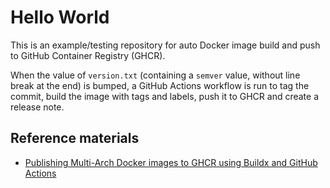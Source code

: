 # Hello World

This is an example/testing repository for auto Docker image build and push to GitHub Container Registry (GHCR).

When the value of `version.txt` (containing a `semver` value, without line break at the end) is bumped, a GitHub Actions workflow is run to tag the commit, build the image with tags and labels, push it to GHCR and create a release note.

## Reference materials

- [Publishing Multi-Arch Docker images to GHCR using Buildx and GitHub Actions](https://dev.to/pradumnasaraf/publishing-multi-arch-docker-images-to-ghcr-using-buildx-and-github-actions-2k7j)
